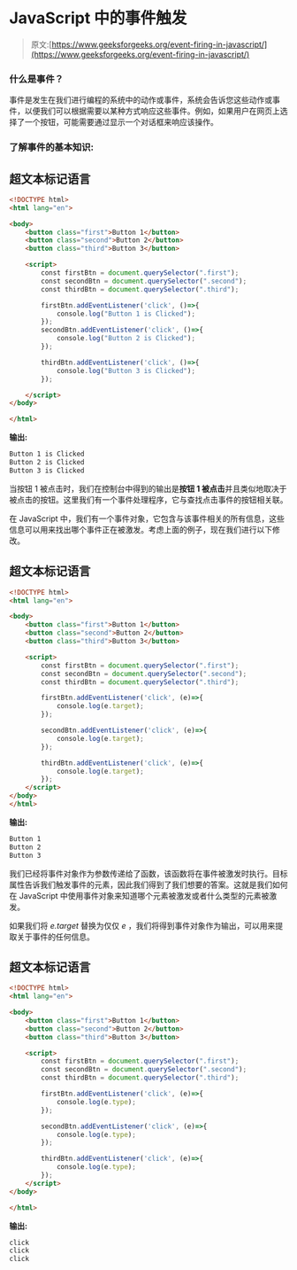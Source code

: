 # JavaScript 中的事件触发

> 原文:[https://www.geeksforgeeks.org/event-firing-in-javascript/](https://www.geeksforgeeks.org/event-firing-in-javascript/)

### 什么是事件？

事件是发生在我们进行编程的系统中的动作或事件，系统会告诉您这些动作或事件，以便我们可以根据需要以某种方式响应这些事件。例如，如果用户在网页上选择了一个按钮，可能需要通过显示一个对话框来响应该操作。

### 了解事件的基本知识:

## 超文本标记语言

```html
<!DOCTYPE html>
<html lang="en">

<body>
    <button class="first">Button 1</button>
    <button class="second">Button 2</button>
    <button class="third">Button 3</button>

    <script>
        const firstBtn = document.querySelector(".first");
        const secondBtn = document.querySelector(".second");
        const thirdBtn = document.querySelector(".third");

        firstBtn.addEventListener('click', ()=>{
            console.log("Button 1 is Clicked");
        });
        secondBtn.addEventListener('click', ()=>{
            console.log("Button 2 is Clicked");
        });

        thirdBtn.addEventListener('click', ()=>{
            console.log("Button 3 is Clicked");
        });

    </script>
</body>

</html>
```

**输出:**

```html
Button 1 is Clicked
Button 2 is Clicked
Button 3 is Clicked
```

当按钮 1 被点击时，我们在控制台中得到的输出是**按钮 1 被点击**并且类似地取决于被点击的按钮。这里我们有一个事件处理程序，它与查找点击事件的按钮相关联。

在 JavaScript 中，我们有一个事件对象，它包含与该事件相关的所有信息，这些信息可以用来找出哪个事件正在被激发。考虑上面的例子，现在我们进行以下修改。

## 超文本标记语言

```html
<!DOCTYPE html>
<html lang="en">

<body>
    <button class="first">Button 1</button>
    <button class="second">Button 2</button>
    <button class="third">Button 3</button>

    <script>
        const firstBtn = document.querySelector(".first");
        const secondBtn = document.querySelector(".second");
        const thirdBtn = document.querySelector(".third");

        firstBtn.addEventListener('click', (e)=>{
            console.log(e.target);
        });

        secondBtn.addEventListener('click', (e)=>{
            console.log(e.target);
        });

        thirdBtn.addEventListener('click', (e)=>{
            console.log(e.target);
        });
    </script>
</body>
</html>
```

**输出:**

```html
Button 1
Button 2
Button 3
```

我们已经将事件对象作为参数传递给了函数，该函数将在事件被激发时执行。目标属性告诉我们触发事件的元素，因此我们得到了我们想要的答案。这就是我们如何在 JavaScript 中使用事件对象来知道哪个元素被激发或者什么类型的元素被激发。

如果我们将 *e.target* 替换为仅仅 *e* ，我们将得到事件对象作为输出，可以用来提取关于事件的任何信息。

## 超文本标记语言

```html
<!DOCTYPE html>
<html lang="en">

<body>
    <button class="first">Button 1</button>
    <button class="second">Button 2</button>
    <button class="third">Button 3</button>

    <script>
        const firstBtn = document.querySelector(".first");
        const secondBtn = document.querySelector(".second");
        const thirdBtn = document.querySelector(".third");

        firstBtn.addEventListener('click', (e)=>{
            console.log(e.type);
        });

        secondBtn.addEventListener('click', (e)=>{
            console.log(e.type);
        });

        thirdBtn.addEventListener('click', (e)=>{
            console.log(e.type);
        });
    </script>
</body>

</html>
```

**输出:**

```html
click
click
click
```